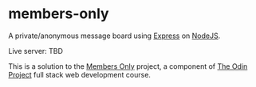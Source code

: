 # members-only

A private/anonymous message board using [Express](http://expressjs.com/) on [NodeJS](https://nodejs.org/).

Live server: TBD

This is a solution to the [Members Only](https://www.theodinproject.com/courses/nodejs/lessons/members-only) project, a component of [The Odin Project](https://www.theodinproject.com/) full stack web development course.
